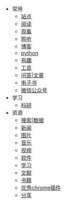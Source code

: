 - 常用
    - [站点](/cy/site.md)
    - [阅读](/cy/阅读.md)
    - [观看](/cy/观看.md)
    - [聆听](/cy/listen.md)
    - [博客](/cy/博客.md)
    - [python](/cy/python.md)
    - [有趣](/cy/有趣.md)
    - [工具](/cy/工具.md)
    - [问答|文章](/cy/问答|文章.md)
    - [电子书](/cy/电子书.md)
    - [微信公众号](/cy/wxgzh.md)
- 学习
    - [科研](/学习/科研.md)
- 资源
    - [搜索|数据](/zy/s&d.md)
    - [新闻](/zy/news.md)
    - [图片](/zy/图片.md)
    - [音乐](/zy/音乐.md)
    - [视频](/zy/视频.md)
    - [软件](/zy/软件.md)
    - [学习](/zy/学习.md)
    - [文献](/zy/文献.md)
    - [书籍](/zy/books.md)
    - [优秀chrome插件](/zy/优秀chrome插件.md)
    - [分享](/zy/share.md)

